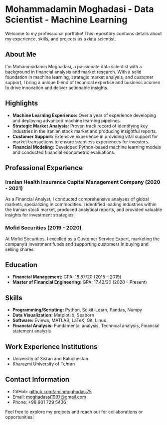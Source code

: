 # Mohammadamin Moghadasi - Data Scientist - Machine Learning

Welcome to my professional portfolio! This repository contains details about my experience, skills, and projects as a data scientist.

## About Me
I'm Mohammadamin Moghadasi, a passionate data scientist with a background in financial analysis and market research. With a solid foundation in machine learning, strategic market analysis, and customer support, I bring a unique blend of technical expertise and business acumen to drive innovation and deliver actionable insights.

## Highlights
- **Machine Learning Experience:** Over a year of experience developing and deploying advanced machine learning pipelines.
- **Strategic Market Analysis:** Proven track record of identifying key industries in the Iranian stock market and producing insightful reports.
- **Customer Support:** Extensive experience in providing vital support for market transactions to ensure seamless experiences for investors.
- **Financial Modeling:** Developed Python-based machine learning models and conducted financial econometric evaluations.
  
## Professional Experience
### Iranian Health Insurance Capital Management Company (2020 - 2021)
As a Financial Analyst, I conducted comprehensive analyses of global markets, specializing in commodities. I identified leading industries within the Iranian stock market, produced analytical reports, and provided valuable insights for investment strategies.

### Mofid Securities (2019 - 2020)
At Mofid Securities, I excelled as a Customer Service Expert, marketing the company’s investment funds and supporting customers in buying and selling shares.

## Education
- **Financial Management:** GPA: 18.87/20 (2015 – 2019)
- **Master of Financial Engineering:** GPA: 17.42/20 (2020 – Present)

## Skills
- **Programming/Scripting:** Python, Scikit-Learn, Pandas, Numpy
- **Data Visualization:** Matplotlib, Seaborn
- **Software:** Eviews, MATLAB, LaTeX, Git, Linux
- **Financial Analysis:** Fundamental analysis, Technical analysis, Financial statement analysis

## Work Experience Institutions
- University of Sistan and Baluchestan
- Kharazmi University of Tehran

## Contact Information
- GitHub: [github.com/aminmoghadasi75](https://github.com/aminmoghadasi75)
- Email: moghadassi1997@gmail.com
- Phone: +98 901 729 5436

Feel free to explore my projects and reach out for collaborations or opportunities!
